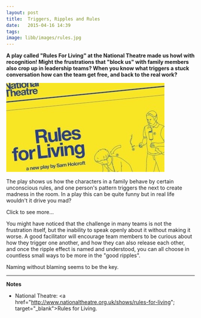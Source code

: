 ```yaml
---
layout: post
title:  Triggers, Ripples and Rules
date:   2015-04-16 14:39
tags:  
image: libb/images/rules.jpg
---
```


**A play called "Rules For Living" at the National Theatre made us howl with recognition! Might the frustrations that "block us" with family members also crop up in leadership teams? When you know what triggers a stuck conversation how can the team get free, and back to the real work?**

![](/libb/images/rules.jpg)

The play shows us how the characters in a family behave by certain unconscious rules, and one person's pattern triggers the next to  create madness in the room. In a play this can be quite funny but in real life wouldn't it drive you mad? 

<div id="restOfArticle" style="display:none">

For example, one character always agrees with you until she has a drink then she argues until she gets the last word. Another mocks others until he deflects the blame, one lies whenever he is sitting down, another cleans compulsively to stay calm. <br><br>

Once stuck in repeating present, that occasionally explodes, what is needed to release people? One person needed to win, another to get a compliment, or a reassurance, a successful deflection of responsibility, or just a laugh.<br><br>

In a leadership team, we typically find members who got to where they are by being in control, and who get triggered by the slightest sense that others (instead of them) are in control. How do they behave when triggered? What releases them? This varies. <br><br>

Perhaps this is why I enjoyed the question recently from a top team of five that had hugely improved its effectiveness: "How can we maintain this new level?". <br><br>

This question caused them to notice that the five members behave quite differently: each person's "good behaviour" can bring the best sort of contribution from others, but they still have "less good meetings", in which the team locks up, or explodes! We then summoned up the courage to plot the team's "ripple dynamics" by asking each member to record what behaviour from the others most frustrates them, and what behaviour can restore them. <br><br>
 
</div>
<a onclick="showMoreOrLess(this,'restOfArticle');">Click to see more...</a>

You might have noticed that the challenge in many teams is not the frustration itself, but the inability to speak openly about it without making it worse. A good facilitator will encourage team members to be curious about how they trigger one another, and how they can also release each other, and once the ripple effect is named and understood, you can all choose in countless small ways to be more in the "good ripples".

Naming without blaming seems to be the key. 
__________________

<b>Notes</b>

* National Theatre: <a href="http://www.nationaltheatre.org.uk/shows/rules-for-living"; target="_blank">Rules for Living</a>.
